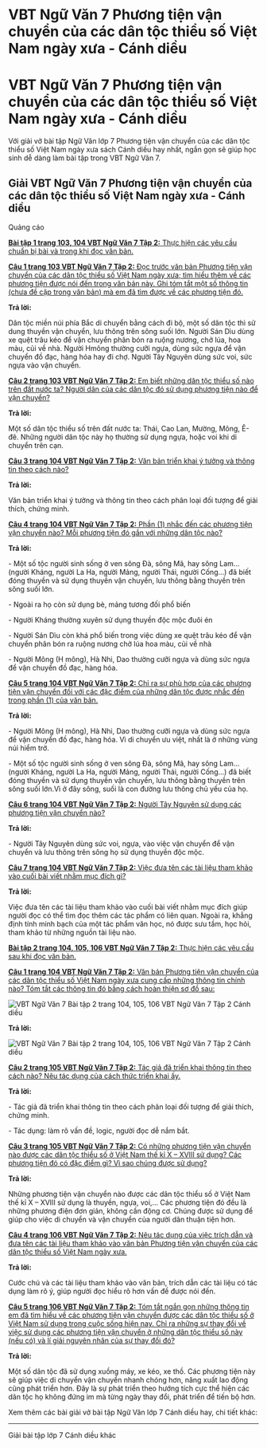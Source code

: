 # VBT Ngữ Văn 7 Phương tiện vận chuyển của các dân tộc thiểu số Việt Nam ngày xưa - Cánh diều

# VBT Ngữ Văn 7 Phương tiện vận chuyển của các dân tộc thiểu số Việt Nam ngày xưa - Cánh diều

Với giải vở bài tập Ngữ Văn lớp 7 Phương tiện vận chuyển của các dân tộc thiểu số Việt Nam ngày xưa sách Cánh diều hay nhất, ngắn gọn sẽ giúp học sinh dễ dàng làm bài tập trong VBT Ngữ Văn 7.

## Giải VBT Ngữ Văn 7 Phương tiện vận chuyển của các dân tộc thiểu số Việt Nam ngày xưa - Cánh diều

Quảng cáo

[**Bài tập 1 trang 103, 104 VBT Ngữ Văn 7 Tập 2:** Thực hiện các yêu cầu chuẩn bị bài và trong khi đọc văn bản.](https://vietjack.com/vbt-ngu-van-7-cd/bai-tap-1-trang-103-104-vbt-ngu-van-lop-7-tap-2.jsp)

[**Câu 1 trang 103 VBT Ngữ Văn 7 Tập 2:** Đọc trước văn bản Phương tiện vận chuyển của các dân tộc thiểu số Việt Nam ngày xưa; tìm hiểu thêm về các phương tiện được nói đến trong văn bản này. Ghi tóm tắt một số thông tin (chưa đề cập trong văn bản) mà em đã tìm được về các phương tiện đó.](https://vietjack.com/vbt-ngu-van-7-cd/cau-1-trang-103-vth-ngu-van-lop-7-tap-2.jsp)

**Trả lời:**

Dân tộc miền núi phía Bắc di chuyển bằng cách đi bộ, một số dân tộc thì sử dung thuyền vận chuyển, lưu thông trên sông suối lớn. Người Sán Dìu dùng xe quệt trâu kéo để vận chuyển phân bón ra ruộng nương, chở lúa, hoa màu, củi về nhà. Người Hmông thường cưỡi ngựa, dùng sức ngựa để vận chuyển đồ đạc, hàng hóa hay đi chợ. Người Tây Nguyên dùng sức voi, sức ngựa vào vận chuyển.

[**Câu 2 trang 103 VBT Ngữ Văn 7 Tập 2:** Em biết những dân tộc thiểu số nào trên đất nước ta? Người dân của các dân tộc đó sử dụng phương tiện nào để vận chuyển?](https://vietjack.com/vbt-ngu-van-7-cd/cau-2-trang-103-vth-ngu-van-lop-7-tap-2.jsp)

**Trả lời:**

Một số dân tộc thiểu số trên đất nước ta: Thái, Cao Lan, Mường, Mông, Ê-đê. Những người dân tộc này họ thường sử dụng ngựa, hoặc voi khi di chuyển trên cạn.

[**Câu 3 trang 104 VBT Ngữ Văn 7 Tập 2:** Văn bản triển khai ý tưởng và thông tin theo cách nào?](https://vietjack.com/vbt-ngu-van-7-cd/cau-3-trang-104-vth-ngu-van-lop-7-tap-2.jsp)

**Trả lời:**

Văn bản triển khai ý tưởng và thông tin theo cách phân loại đối tượng để giải thích, chứng minh.

[**Câu 4 trang 104 VBT Ngữ Văn 7 Tập 2:** Phần (1) nhắc đến các phương tiện vận chuyển nào? Mỗi phương tiện đó gắn với những dân tộc nào?](https://vietjack.com/vbt-ngu-van-7-cd/cau-4-trang-104-vth-ngu-van-lop-7-tap-2.jsp)

**Trả lời:**

\- Một số tộc người sinh sống ở ven sông Đà, sông Mã, hay sông Lam... (người Kháng, người La Ha, người Mảng, người Thái, người Cống...) đã biết đóng thuyền và sử dụng thuyền vận chuyển, lưu thông bằng thuyền trên sông suối lớn.

\- Ngoài ra họ còn sử dụng bè, mảng tương đối phổ biến 

\- Người Kháng thường xuyên sử dụng thuyền độc mộc đuôi én 

\- Người Sán Dìu còn khá phổ biến trong việc dùng xe quệt trâu kéo để vận chuyển phân bón ra ruộng nương chở lúa hoa màu, củi về nhà 

\- Người Mông (H mông), Hà Nhi, Dao thường cưỡi ngựa và dùng sức ngựa để vận chuyển đồ đạc, hàng hóa.

[**Câu 5 trang 104 VBT Ngữ Văn 7 Tập 2:** Chỉ ra sự phù hợp của các phương tiện vận chuyển đối với các đặc điểm của những dân tộc được nhắc đến trong phần (1) của văn bản.](https://vietjack.com/vbt-ngu-van-7-cd/cau-5-trang-104-vth-ngu-van-lop-7-tap-2.jsp)

**Trả lời:**

\- Người Mông (H mông), Hà Nhi, Dao thường cưỡi ngựa và dùng sức ngựa để vận chuyển đồ đạc, hàng hóa. Vì di chuyển ưu việt, nhất là ở những vùng núi hiểm trở.

\- Một số tộc người sinh sống ở ven sông Đà, sông Mã, hay sông Lam... (người Kháng, người La Ha, người Mảng, người Thái, người Cống...) đã biết đóng thuyền và sử dụng thuyền vận chuyển, lưu thông bằng thuyền trên sông suối lớn.Vì ở đây sông, suối là con đường lưu thông chủ yếu của họ.

[**Câu 6 trang 104 VBT Ngữ Văn 7 Tập 2:** Người Tây Nguyên sử dụng các phương tiện vận chuyển nào?](https://vietjack.com/vbt-ngu-van-7-cd/cau-6-trang-104-vth-ngu-van-lop-7-tap-2.jsp)

**Trả lời:**

\- Người Tây Nguyên dùng sức voi, ngựa, vào việc vận chuyển để vận chuyển và lưu thông trên sông họ sử dụng thuyền độc mộc.

[**Câu 7 trang 104 VBT Ngữ Văn 7 Tập 2:** Việc đưa tên các tài liệu tham khảo vào cuối bài viết nhằm mục đích gì?](https://vietjack.com/vbt-ngu-van-7-cd/cau-7-trang-104-vth-ngu-van-lop-7-tap-2.jsp)

**Trả lời:**

Việc đưa tên các tài liệu tham khảo vào cuối bài viết nhằm mục đích giúp người đọc có thể tìm đọc thêm các tác phẩm có liên quan. Ngoài ra, khẳng định tính minh bạch của một tác phẩm văn học, nó được sưu tầm, học hỏi, tham khảo từ những nguồn tài liệu nào.

[**Bài tập 2 trang 104, 105, 106 VBT Ngữ Văn 7 Tập 2:** Thực hiện các yêu cầu sau khi đọc văn bản.](https://vietjack.com/vbt-ngu-van-7-cd/bai-tap-2-trang-104-105-106-vbt-ngu-van-lop-7-tap-2.jsp)

[**Câu 1 trang 104 VBT Ngữ Văn 7 Tập 2:** Văn bản Phương tiện vận chuyển của các dân tộc thiểu số Việt Nam ngày xưa cung cấp những thông tin chính nào? Tóm tắt các thông tin đó bằng cách hoàn thiện sơ đồ sau:](https://vietjack.com/vbt-ngu-van-7-cd/cau-1-trang-104-vth-ngu-van-lop-7-tap-2.jsp)

![VBT Ngữ Văn 7 Bài tập 2 trang 104, 105, 106 VBT Ngữ Văn 7 Tập 2 Cánh diều](https://vietjack.com/vbt-ngu-van-7-cd/images/bai-tap-2-trang-104-105-106-vbt-ngu-van-lop-7-tap-2.PNG)

**Trả lời:**

![VBT Ngữ Văn 7 Bài tập 2 trang 104, 105, 106 VBT Ngữ Văn 7 Tập 2 Cánh diều](https://vietjack.com/vbt-ngu-van-7-cd/images/bai-tap-2-trang-104-105-106-vbt-ngu-van-lop-7-tap-2-1.PNG)

[**Câu 2 trang 105 VBT Ngữ Văn 7 Tập 2:** Tác giả đã triển khai thông tin theo cách nào? Nêu tác dụng của cách thức triển khai ấy.](https://vietjack.com/vbt-ngu-van-7-cd/cau-2-trang-105-vth-ngu-van-lop-7-tap-2.jsp)

**Trả lời:**

\- Tác giả đã triển khai thông tin theo cách phân loại đối tượng để giải thích, chứng minh.

\- Tác dụng: làm rõ vấn đề, logic, người đọc dễ nắm bắt.

[**Câu 3 trang 105 VBT Ngữ Văn 7 Tập 2:** Có những phương tiện vận chuyển nào được các dân tộc thiểu số ở Việt Nam thế kỉ X – XVIII sử dụng? Các phương tiện đó có đặc điểm gì? Vì sao chúng được sử dụng?](https://vietjack.com/vbt-ngu-van-7-cd/cau-3-trang-105-vth-ngu-van-lop-7-tap-2.jsp)

**Trả lời:**

Những phương tiện vận chuyển nào được các dân tộc thiểu số ở Việt Nam thế kỉ X – XVIII sử dụng là thuyền, ngựa, voi,… Các phương tiện đó đều là những phương điện đơn giản, không cần động cơ. Chúng được sử dụng để giúp cho việc di chuyển và vận chuyển của người dân thuận tiện hơn.

[**Câu 4 trang 106 VBT Ngữ Văn 7 Tập 2:** Nêu tác dụng của việc trích dẫn và đưa tên các tài liệu tham khảo vào văn bản Phương tiện vận chuyển của các dân tộc thiểu số Việt Nam ngày xưa.](https://vietjack.com/vbt-ngu-van-7-cd/cau-4-trang-106-vth-ngu-van-lop-7-tap-2.jsp)

**Trả lời:**

Cước chú và các tài liệu tham khảo vào văn bản, trích dẫn các tài liệu có tác dụng làm rõ ý, giúp người đọc hiểu rõ hơn vấn đề được nói đến.

[**Câu 5 trang 106 VBT Ngữ Văn 7 Tập 2:** Tóm tắt ngắn gọn những thông tin em đã tìm hiểu về các phương tiện vận chuyển được các dân tộc thiểu số ở Việt Nam sử dụng trong cuộc sống hiện nay. Chỉ ra những sự thay đổi về việc sử dụng các phương tiện vận chuyển ở những dân tộc thiểu số này (nếu có) và lí giải nguyên nhân của sự thay đổi đó?](https://vietjack.com/vbt-ngu-van-7-cd/cau-5-trang-106-vth-ngu-van-lop-7-tap-2.jsp)

**Trả lời:**

Một số dân tộc đã sử dụng xuồng máy, xe kéo, xe thồ. Các phương tiện này sẽ giúp việc di chuyển vận chuyển nhanh chóng hơn, năng xuất lao động cũng phát triển hơn. Đây là sự phát triển theo hướng tích cực thể hiện các dân tộc họ không đứng im mà từng ngày thay đổi, phát triển để tiến bộ hơn.

Xem thêm các bài giải vở bài tập Ngữ Văn lớp 7 Cánh diều hay, chi tiết khác:

* * *

Giải bài tập lớp 7 Cánh diều khác
